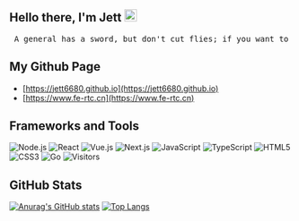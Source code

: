 <h2>
    Hello there, I'm Jett 
    <img 
      src="https://github.com/blackcater/blackcater/raw/main/images/Hi.gif" 
      height="22"
      width="22"
    />
</h1>

<pre> A general has a sword, but don't cut flies; if you want to become a big tree, don't fight with grass. </pre>

## My Github Page

- [https://jett6680.github.io](https://jett6680.github.io)
- [https://www.fe-rtc.cn](https://www.fe-rtc.cn)

## Frameworks and Tools

![Node.js](https://img.shields.io/badge/Node.js-339933?logo=Node.js&logoColor=fff)
![React](https://img.shields.io/badge/React-61DAFB?logo=React&logoColor=333)
![Vue.js](https://img.shields.io/badge/Vue.js-4FC08D?logo=Vue.js&logoColor=fff)
![Next.js](https://img.shields.io/badge/Next.js-000000?logo=Next.js&logoColor=fff)
![JavaScript](https://img.shields.io/badge/JavaScript-F7DF1E?logo=JavaScript&logoColor=333)
![TypeScript](https://img.shields.io/badge/TypeScript-3178C6?logo=TypeScript&logoColor=fff)
![HTML5](https://img.shields.io/badge/HTML5-E34F26?logo=HTML5&logoColor=fff)
![CSS3](https://img.shields.io/badge/CSS3-1572B6?logo=CSS3&logoColor=fff)
![Go](https://img.shields.io/badge/Go-00ADD8?logo=Go&logoColor=fff)
![Visitors](https://visitor-badge.laobi.icu/badge?page_id=powerjett.home.resume&left_text=Visitors)

## GitHub Stats

[![Anurag's GitHub stats](https://github-readme-stats.vercel.app/api?username=powerjett&show_icons=true&hide_border=true&hide=contribs)](https://github.com/anuraghazra/github-readme-stats)
[![Top Langs](https://github-readme-stats.vercel.app/api/top-langs/?username=powerjett&hide_border=true&layout=compact)](https://github.com/anuraghazra/github-readme-stats)

